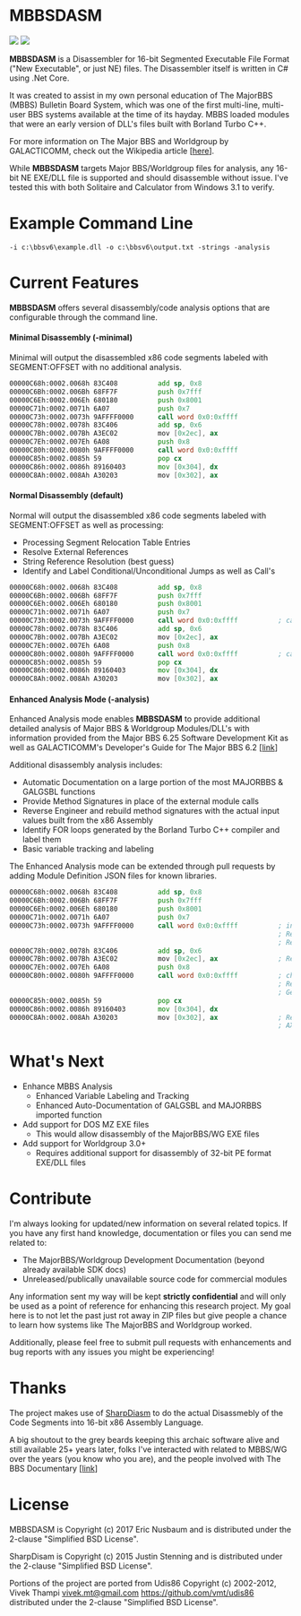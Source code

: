 # MBBSDASM
![](http://forthebadge.com/images/badges/made-with-c-sharp.svg)
![](http://forthebadge.com/images/badges/60-percent-of-the-time-works-every-time.svg)

**MBBSDASM** is a Disassembler for 16-bit Segmented Executable File Format ("New Executable", or just NE) files. The Disassembler itself is written in C# using .Net Core.

It was created to assist in my own personal education of The MajorBBS (MBBS) Bulletin Board System, which was one of the first multi-line, multi-user BBS systems available at the time of its hayday. MBBS loaded modules that were an early version of DLL's files built with Borland Turbo C++.

For more information on The Major BBS and Worldgroup by GALACTICOMM, check out the Wikipedia article [[here](https://en.wikipedia.org/wiki/The_Major_BBS)].

While **MBBSDASM** targets Major BBS/Worldgroup files for analysis, any 16-bit NE EXE/DLL file is supported and should disassemble without issue. I've tested this with both Solitaire and Calculator from Windows 3.1 to verify.

# Example Command Line
```
-i c:\bbsv6\example.dll -o c:\bbsv6\output.txt -strings -analysis
```

# Current Features
**MBBSDASM** offers several disassembly/code analysis options that are configurable through the command line.

#### Minimal Disassembly (-minimal)
Minimal will output the disassembled x86 code segments labeled with SEGMENT:OFFSET with no additional analysis.

```asm
00000C68h:0002.0068h 83C408          add sp, 0x8
00000C6Bh:0002.006Bh 68FF7F          push 0x7fff
00000C6Eh:0002.006Eh 680180          push 0x8001
00000C71h:0002.0071h 6A07            push 0x7
00000C73h:0002.0073h 9AFFFF0000      call word 0x0:0xffff
00000C78h:0002.0078h 83C406          add sp, 0x6
00000C7Bh:0002.007Bh A3EC02          mov [0x2ec], ax
00000C7Eh:0002.007Eh 6A08            push 0x8
00000C80h:0002.0080h 9AFFFF0000      call word 0x0:0xffff
00000C85h:0002.0085h 59              pop cx
00000C86h:0002.0086h 89160403        mov [0x304], dx
00000C8Ah:0002.008Ah A30203          mov [0x302], ax
```
#### Normal Disassembly (default)
Normal will output the disassembled x86 code segments labeled with SEGMENT:OFFSET as well as processing:
* Processing Segment Relocation Table Entries
* Resolve External References
* String Reference Resolution (best guess)
* Identify and Label Conditional/Unconditional Jumps as well as Call's
```asm
00000C68h:0002.0068h 83C408          add sp, 0x8
00000C6Bh:0002.006Bh 68FF7F          push 0x7fff
00000C6Eh:0002.006Eh 680180          push 0x8001
00000C71h:0002.0071h 6A07            push 0x7
00000C73h:0002.0073h 9AFFFF0000      call word 0x0:0xffff          ; call MAJORBBS.Ord(01B9h)
00000C78h:0002.0078h 83C406          add sp, 0x6
00000C7Bh:0002.007Bh A3EC02          mov [0x2ec], ax
00000C7Eh:0002.007Eh 6A08            push 0x8
00000C80h:0002.0080h 9AFFFF0000      call word 0x0:0xffff          ; call MAJORBBS.Ord(0236h)
00000C85h:0002.0085h 59              pop cx
00000C86h:0002.0086h 89160403        mov [0x304], dx
00000C8Ah:0002.008Ah A30203          mov [0x302], ax
```

#### Enhanced Analysis Mode (-analysis)
Enhanced Analysis mode enables **MBBSDASM** to provide additional detailed analysis of Major BBS & Worldgroup Modules/DLL's with information provided from the Major BBS 6.25 Software Development Kit as well as GALACTICOMM's Developer's Guide for The Major BBS 6.2 [[link](http://software.bbsdocumentary.com/IBM/WINDOWS/MAJORBBS/devguide.pdf)]

Additional disassembly analysis includes:
* Automatic Documentation on a large portion of the most MAJORBBS & GALGSBL functions
* Provide Method Signatures in place of the external module calls
* Reverse Engineer and rebuild method signatures with the actual input values built from the x86 Assembly
* Identify FOR loops generated by the Borland Turbo C++ compiler and label them
* Basic variable tracking and labeling

The Enhanced Analysis mode can be extended through pull requests by adding Module Definition JSON files for known libraries.
```asm
00000C68h:0002.0068h 83C408          add sp, 0x8
00000C6Bh:0002.006Bh 68FF7F          push 0x7fff
00000C6Eh:0002.006Eh 680180          push 0x8001
00000C71h:0002.0071h 6A07            push 0x7
00000C73h:0002.0073h 9AFFFF0000      call word 0x0:0xffff          ; int numopt(int msgnum,int floor,int ceiling);
                                                                   ; Resolved Signature: numopt(7, 32769, 32767)
                                                                   ; Retrieves a numeric option from MCV file
00000C78h:0002.0078h 83C406          add sp, 0x6
00000C7Bh:0002.007Bh A3EC02          mov [0x2ec], ax               ; Return value saved to 0x2ECh
00000C7Eh:0002.007Eh 6A08            push 0x8
00000C80h:0002.0080h 9AFFFF0000      call word 0x0:0xffff          ; char *string=stgopt(int msgnum);
                                                                   ; Resolved Signature: char *string=stgopt(8);
                                                                   ; Gets a string from an MCV file
00000C85h:0002.0085h 59              pop cx
00000C86h:0002.0086h 89160403        mov [0x304], dx
00000C8Ah:0002.008Ah A30203          mov [0x302], ax               ; Return value saved to 0x302h
                                                                   ; AX holds pointer, DX holds size in return from function
```
# What's Next
* Enhance MBBS Analysis
    * Enhanced Variable Labeling and Tracking
    * Enhanced Auto-Documentation of GALGSBL and MAJORBBS imported function
* Add support for DOS MZ EXE files
	* This would allow disassembly of the MajorBBS/WG EXE files
* Add support for Worldgroup 3.0+
    * Requires additional support for disassembly of 32-bit PE format EXE/DLL files

# Contribute
I'm always looking for updated/new information on several related topics. If you have any first hand knowledge, documentation or files you can send me related to:

* The MajorBBS/Worldgroup Development Documentation (beyond already available SDK docs)
* Unreleased/publically unavailable source code for commercial modules

Any information sent my way will be kept **strictly confidential** and will only be used as a point of reference for enhancing this research project. My goal here is to not let the past just rot away in ZIP files but give people a chance to learn how systems like The MajorBBS and Worldgroup worked.

Additionally, please feel free to submit pull requests with enhancements and bug reports with any issues you might be experiencing!

# Thanks

The project makes use of [SharpDiasm](https://github.com/spazzarama/SharpDisasm) to do the actual Disassmebly of the Code Segments into 16-bit x86 Assembly Language.

A big shoutout to the grey beards keeping this archaic software alive and still available 25+ years later, folks I've interacted with related to MBBS/WG over the years (you know who you are), and the people involved with The BBS Documentary [[link](http://www.bbsdocumentary.com/)]

# License

MBBSDASM is Copyright (c) 2017 Eric Nusbaum and is distributed under the 2-clause "Simplified BSD License". 

SharpDisam is Copyright (c) 2015 Justin Stenning and is distributed under the 2-clause "Simplified BSD License". 

Portions of the project are ported from Udis86 Copyright (c) 2002-2012, Vivek Thampi <vivek.mt@gmail.com> https://github.com/vmt/udis86 distributed under the 2-clause "Simplified BSD License".
